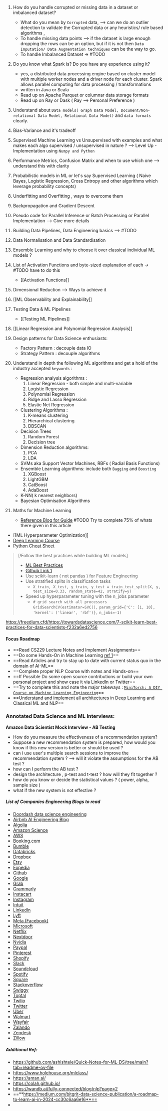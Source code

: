 1. How do you handle corrupted or missing data in a dataset or imbalanced dataset?
   - What do you mean by `Corrupted` data, --> can we do an outlier detection to validate the Corrupted data or any heuristics/ rule based algorithms , 
   - To handle missing data points --> if the dataset is large enough dropping the rows can be an option, but if it is not then `Data Imputation/ Data Augmentation techniques` can be the way to go.
   - To handle Imbalanced Dataset -> #TODO 
1. Do you know what Spark is? Do you have any experience using it?
   - yes, a distributed data processing engine based on cluster model with multiple worker nodes and a driver node for each cluster. Spark allows parallel computing for data processing /  transformations
   - written in Java or Scala
   - Read up on Apache Parquet or columnar data storage formats
   - Read up on Ray or Dask ( Ray --> Personal Preference )
2. Understand about `Data models( Graph Data Model, Document/Non-relational Data Model, Relational Data Model)`  and `data formats` clearly.
3. Bias-Variance and it's tradeoff
4. Supervised Machine Learning vs Unsupervised with examples and what makes each algo supervised / unsupervised in nature ? --> Level Up -  Implementation using `Numpy and Python`
5. Performance Metrics, Confusion Matrix and when to use which one --> understand this with clarity
6. Probabilistic models in ML or let's say Supervised Learning ( Naive Bayes, Logistic Regression, Cross Entropy and other algorithms which leverage probability concepts)
7. Underfitting and Overfitting , ways to overcome them
8. Backpropagation and Gradient Descent
9. Pseudo code for Parallel Inference or Batch Processing or Parallel Implementation --> Give more details 
10. Building Data Pipelines, Data Engineering basics --> #TODO 
11. Data Normalisation and Data Standardisation
12. Ensemble Learning and why to choose it over classical individual ML models ?
13. List of Activation Functions and byte-sized explanation of each -> #TODO have to do this
    - [[Activation Functions]]

15. Dimensional Reduction --> Ways to achieve it
16. [[ML Observability and Explainability]]
17. Testing Data & ML Pipelines
    - [[Testing ML Pipelines]]
18. [[Linear Regression and Polynomial Regression Analysis]]
19. Design patterns for Data Science enthusiasts:
    - Factory Pattern : decouple data IO
    - Strategy Pattern : decouple algorithms
20. Understand in depth the following ML algorithms and get a hold of the industry accepted `keywords` :
    - Regression analysis algorithms : 
      1. Linear Regression - both simple and multi-variable
      2. Logistic Regression
      3. Polynomial Regression
      4. Ridge and Lasso Regression
      5. Elastic Net Regression
    - Clustering Algorithms : 
      1. K-means clustering
      2. Hierarchical clustering
      3. DBSCAN
	- Decision Trees
	  1. Random Forest
	  2. Decision tree
	- Dimension Reduction algorithms:
	  1. PCA
	  2. LDA
	- SVMs aka Support Vector Machines, RBFs ( Radial Basis Functions)
	- Ensemble Learning algorithms: include both `Bagging` and `Boosting`
	  1. XGBoost
	  2. LightGBM
	  3. CatBoost
	  4. AdaBoost
	- K-NN( k nearest neighbors)
	- Bayesian Optimisation Algorithms
21. Maths for Machine Learning
    - [Reference Blog for Guide](https://medium.com/enjoy-algorithm/detailed-maths-topics-in-machine-learning-ca55cd537709) #TODO  Try to complete 75% of whats there given in this article
    

- [[ML Hyperparameter Optimization]]
- [Deep Learning Course](http://www.cse.iitm.ac.in/~miteshk/CS7015_2018.html#quizzes)
- [Python Cheat Sheet](https://medium.com/@roelljr/ultimate-python-cheat-sheet-practical-python-for-everyday-tasks-c267c1394ee8)

> [!Follow the best practices while building ML models]
> - [ML Best Practices](https://scikit-learn.org/stable/common_pitfalls.html)
> - [Github Link 1](https://github.com/alirezadir/Machine-Learning-Interviews)
> - Use scikit-learn (  not pandas ) for Feature Engineering
> - Use stratified splits in classification tasks
>   - `X_train, X_test, y_train, y_test = train_test_split(X, y, test_size=0.33, random_state=42, stratify=y)`
>- Speed up hyperparameter tuning with the n_jobs parameter
> 	 - `# grid search with all processors`
`GridSearchCV(estimator=SVC(),`
`param_grid={'C': [1, 10], 'kernel': ('linear', 'rbf')},`
`n_jobs=-1)`

https://freedium.cfd/https://towardsdatascience.com/7-scikit-learn-best-practices-for-data-scientists-f232a6ed2756





#### Focus Roadmap  

- ==Read CS229 Lecture Notes and Implement Assignments==
- ==Do some Hands-On in Machine Learning [ref 1](https://jakevdp.github.io/PythonDataScienceHandbook/)==
- ==Read Articles and try to stay up to date with current status quo in the domain of AI-ML==
- ==Complete proper NLP Course with notes and Hands-on==
- ==If Possible Do some open source contributions or build your own personal project and show case it via LinkedIn or Twitter==
- ==Try to complete this and note the major takeways : [`MiniTorch: A DIY Course on Machine Learning Engineering`](https://www.youtube.com/playlist?list=PLO45-80-XKkQyROXXpn4PfjF1J2tH46w8)==
- ==Understand and implement all architectures in Deep Learning and Classical ML and NLP==



### Annotated Data Science and ML Interviews:

**Amazon Data Scientist Mock Interview - AB Testing**
   - How do you measure the effectiveness of a recommendation system?
   - Suppose a new recommendation system is prepared, how would you know if this new version is better or should be used ?
   - can i use user's multiple search sessions to improve the recommendation system ? --> will it violate the assumptions for the AB test ?
   - how can I perform the AB test ?
   - design the architecture , p-test and t-test ? how will they fit together ?
   - how do you know or decide the statistical values ? ( power, alpha, sample size )
   - what if the new system is not effective ?



##### List of Companies Engineering Blogs to read
- [Doordash data science engineering](https://doordash.engineering/category/data-science-and-machine-learning/)
- [Airbnb AI Engineering Blog](https://medium.com/airbnb-engineering/ai/home)
- [Algolia](https://www.algolia.com/blog/ai/)
- [Amazon Science](https://www.amazon.science/blog?q=&f0=0000016e-2ff0-da81-a5ef-3ff057f10000&f0=0000016e-2ff1-d205-a5ef-aff9651e0000&f0=0000016e-2fb1-d205-a5ef-afb9d52c0000&f1=0000016e-4cbd-dae1-a36e-edfd29030000&f1=0000016e-39f9-d205-a5ef-bff9944b0000&f1=0000016e-4373-de2e-a76e-cff717cf0000&f1=0000016e-4373-d9b0-a7fe-f77ffa230000&f1=0000016e-4373-d9b0-a7fe-f77fb1890000&f1=0000016e-adb9-d30f-ad6e-adbbe5d10000&f1=0000016e-4cbb-d83c-a1ef-eebbe51b0000&f1=0000016e-4375-de2e-a76e-cff71bf60000&f1=0000016e-6174-d83c-a1ef-e7f423c50000&f1=00000171-3b46-d3a8-ab71-bfd7b3d00000&s=1&expandedFilters=Research%2520area%2CTag%2CConference%2CAuthor%2CDate%2C)
- [AWS](https://aws.amazon.com/blogs/machine-learning/)
- [Booking.com](https://blog.booking.com/#datascience)
- [Bumble](https://medium.com/bumble-tech/tagged/data-science)
- [Databricks](https://databricks.com/blog/category/engineering/data-science-machine-learning)
- [Dropbox](https://dropbox.tech/machine-learning)
- [Etsy](https://codeascraft.com/tag/machine-learning/)
- [Expedia](https://medium.com/expedia-group-tech/tagged/machine-learning)
- [Github](https://github.blog/?s=machine+learning)
- [Google](https://ai.googleblog.com/)
- [Grab](https://engineering.grab.com/categories/data-science/)
- [Grammarly](https://www.grammarly.com/blog/engineering/category/nlp-ml/)
- [Instacart](https://tech.instacart.com/tagged/machine-learning)
- [Instagram](https://instagram-engineering.com/tagged/machine-learning)
- [Intuit](https://quickbooks-engineering.intuit.com/tagged/machine-learning)
- [LinkedIn](https://engineering.linkedin.com/blog/topic/machine-learning)
- [Lyft](https://eng.lyft.com/tagged/data-science)
- [Meta (Facebook)](https://engineering.fb.com/category/ml-applications/)
- [Microsoft](https://medium.com/data-science-at-microsoft)
- [Netflix](https://netflixtechblog.com/tagged/machine-learning)
- [Nextdoor](https://engblog.nextdoor.com/tagged/machine-learning)
- [Nvidia](https://blogs.nvidia.com/blog/category/deep-learning/)
- [Paypal](https://medium.com/paypal-tech/tagged/machine-learning)
- [Pinterest](https://medium.com/pinterest-engineering/machine-learning/home)
- [Shopify](https://shopify.engineering/topics/data-science-engineering)
- [Slack](https://slack.engineering/tags/machine-learning/)
- [Soundcloud](https://developers.soundcloud.com/blog/category/machine%20learning)
- [Spotify](https://engineering.atspotify.com/category/maching-learning/)
- [Square](https://developer.squareup.com/blog/category/data-science/)
- [Stackoverflow](https://stackoverflow.blog/tag/machine-learning/)
- [Swiggy](https://bytes.swiggy.com/tagged/swiggy-data-science)
- [Toptal](https://www.toptal.com/developers/blog/tags/machinelearning)
- [Twilio](https://www.twilio.com/blog/search?q=machine+learning)
- [Twitter](https://blog.twitter.com/engineering/en_us/tags.eng--machine-learning)
- [Uber](https://eng.uber.com/category/articles/ai/)
- [Walmart](https://medium.com/walmartglobaltech/tagged/data-science)
- [Wayfair](https://www.aboutwayfair.com/careers/tech-blog?q=&s=0&f0=00000178-3b97-d9a4-a37a-fbf7441c0000&f0=0000017b-63b6-d47e-adff-f7bfd6ba0000&f0=00000178-3b97-d9a4-a37a-fbf744d20000&f0=00000178-3b97-d9a4-a37a-fbf7460c0001&f0=0000017b-63b7-dad3-a3fb-7fb7466f0000&f0=0000017a-ed9d-df9d-a17e-fdbf992a0000&f0=0000017b-63b5-d47e-adff-f7bda4220000)
- [Zalando](https://engineering.zalando.com/tags/machine-learning.html)
- [Zendesk](https://medium.com/zendesk-engineering/data/home)
- [Zillow](https://www.zillow.com/tech/ai-ml/)


##### Additional Ref:
- https://github.com/ashishtele/Quick-Notes-for-ML-DS/tree/main?tab=readme-ov-file
- https://www.holehouse.org/mlclass/
- https://aman.ai/
- https://colah.github.io/
- https://wandb.ai/fully-connected/blog/nlp?page=2
- ==**https://medium.com/bitgrit-data-science-publication/a-roadmap-to-learn-ai-in-2024-cc30c6aa6e16**==
- 